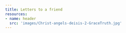 ```yaml
---
title: Letters to a friend
resources:
- name: header
  src: 'images/Christ-angels-deisis-2-GraceTruth.jpg'
---
```

